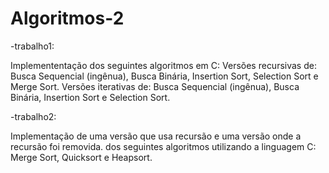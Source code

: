 # Algoritmos-2

-trabalho1:

Implemententação dos seguintes algoritmos em C:
Versões recursivas de: Busca Sequencial (ingênua), Busca Binária, Insertion Sort, Selection
Sort e Merge Sort.
Versões iterativas de: Busca Sequencial (ingênua), Busca Binária, Insertion Sort e Selection
Sort.

-trabalho2:

Implementação  de uma versão que usa recursão e uma versão onde a recursão foi removida. dos seguintes algoritmos utilizando a linguagem C: 
Merge Sort, Quicksort e Heapsort.

